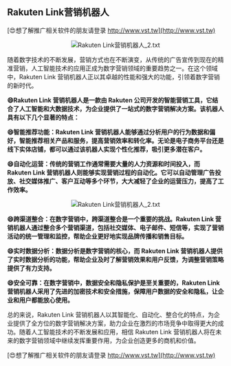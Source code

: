 ## **Rakuten Link营销机器人**

[😍想了解推广相关软件的朋友请登录 http://www.vst.tw](http://www.vst.tw)

 <center><img src="https://vst.tw/MP4/tuiguang/png/6.png" alt="Rakuten Link营销机器人_2.txt"></center>

随着数字技术的不断发展，营销方式也在不断演变，从传统的广告宣传到现在的精准营销，人工智能技术的应用正成为数字营销领域的重要趋势之一。在这个领域中，Rakuten Link 营销机器人正以其卓越的性能和强大的功能，引领着数字营销的新时代。

**😄Rakuten Link 营销机器人是一款由 Rakuten 公司开发的智能营销工具，它结合了人工智能和大数据技术，为企业提供了一站式的数字营销解决方案。该机器人具有以下几个显著的特点：**

**😄智能推荐功能：Rakuten Link 营销机器人能够通过分析用户的行为数据和偏好，智能推荐相关产品和服务，提高营销效率和转化率。无论是电子商务平台还是线下实体店铺，都可以通过该机器人实现个性化推荐，吸引更多潜在客户。**

**😄自动化运营：传统的营销工作通常需要大量的人力资源和时间投入，而 Rakuten Link 营销机器人则能够实现营销过程的自动化。它可以自动管理广告投放、社交媒体推广、客户互动等多个环节，大大减轻了企业的运营压力，提高了工作效率。**

 <center><img src="https://vst.tw/MP4/tuiguang/png/3.png" alt="Rakuten Link营销机器人_2.txt"></center>

**😄跨渠道整合：在数字营销中，跨渠道整合是一个重要的挑战。Rakuten Link 营销机器人通过整合多个营销渠道，包括社交媒体、电子邮件、短信等，实现了营销活动的统一管理和监控，帮助企业更好地实现品牌传播和销售目标。**

**😄实时数据分析：数据分析是数字营销的核心，而 Rakuten Link 营销机器人提供了实时数据分析的功能，帮助企业及时了解营销效果和用户反馈，为调整营销策略提供了有力支持。**

**😄安全可靠：在数字营销中，数据安全和隐私保护是至关重要的，Rakuten Link 营销机器人采用了先进的加密技术和安全措施，保障用户数据的安全和隐私，让企业和用户都能放心使用。**

总的来说，Rakuten Link 营销机器人以其智能化、自动化、整合化的特点，为企业提供了全方位的数字营销解决方案，助力企业在激烈的市场竞争中取得更大的成功。随着人工智能技术的不断发展和应用，相信 Rakuten Link 营销机器人将在未来的数字营销领域中继续发挥重要作用，为企业创造更多的商机和价值。

[😍想了解推广相关软件的朋友请登录 http://www.vst.tw](http://www.vst.tw)



